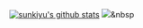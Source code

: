 [![sunkiyu's github stats](https://github-readme-stats.vercel.app/api?username=sunkiyu&count_private=true&show_icons=true&theme=vue)](https://github.com/anuraghazra/github-readme-stats) 
<img src="https://img.shields.io/badge/Python-3766AB?style=flat-square&logo=Python&logoColor=white"/></a>&nbsp 
